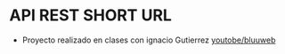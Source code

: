 # API REST SHORT URL

- Proyecto realizado en clases con ignacio Gutierrez [youtobe/bluuweb](https://www.youtube.com/watch?v=VrLvbzHVT9A)